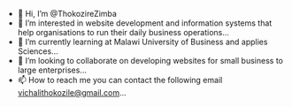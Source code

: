 - 👋 Hi, I’m @ThokozireZimba
- 👀 I’m interested in website development and information systems that help organisations to run their daily business operations...
- 🌱 I’m currently learning at Malawi University of Business and applies Sciences...
- 💞️ I’m looking to collaborate on developing websites for small business to large enterprises...
- 📫 How to reach me  you can contact the following email vichalithokozile@gmail.com...

<!---
ThokozireZimba/ThokozireZimba is a ✨ special ✨ repository because its `README.md` (this file) appears on your GitHub profile.
You can click the Preview link to take a look at your changes.
--->

